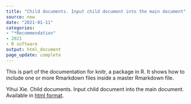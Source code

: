 ```yaml
---
title: "Child documents. Input child document into the main document"
source: new
date: "2021-01-11"
categories:
- "*Recommendation"
- 2021
- R software
output: html_document
page_update: complete
---
```


This is part of the documentation for knitr, a package in R. It shows how to include one or more Rmarkdown files inside a master Rmarkdown file.

<!--more-->

Yihui Xie. Child documents. Input child document into the main document. Available in [html format](https://yihui.org/knitr/demo/child/).
